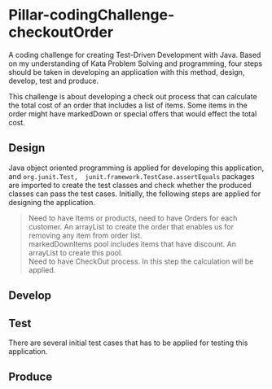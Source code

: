 # Pillar-codingChallenge-checkoutOrder
A coding challenge for creating Test-Driven Development with Java. Based on my understanding of Kata Problem Solving
and programming, four steps should be taken in developing an application with this method, design, develop, test and 
produce.

This challenge is about developing a check out process that can calculate the total cost of an order that includes a 
list of items. Some items in the order might have markedDown or special offers that would effect the total cost. 

Design
------------------------------------------------------------------------------------------------------------------------
Java object oriented programming is applied for developing this application, and ``org.junit.Test, 
junit.framework.TestCase.assertEquals`` packages are imported to create the test classes and check whether the produced
classes can pass the test cases.
Initially, the following steps are applied for designing the application.

> Need to have Items or products, need to have Orders for each customer. An arrayList to create the order that enables 
us for removing any item from order list.\
> markedDownItems pool includes items that have discount. An arrayList to create this pool.\
> Need to have CheckOut process. In this step the calculation will be applied.
>

Develop
------------------------------------------------------------------------------------------------------------------------

Test
------------------------------------------------------------------------------------------------------------------------
There are several initial test cases that has to be applied for testing this application.

Produce
------------------------------------------------------------------------------------------------------------------------
